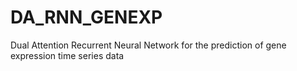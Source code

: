 # DA_RNN_GENEXP
Dual Attention Recurrent Neural Network for the prediction of gene expression time series data
